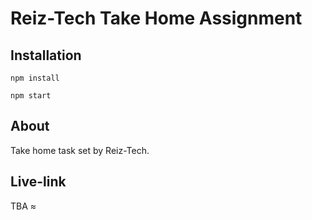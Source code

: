 # Reiz-Tech Take Home Assignment

## Installation

```
npm install
```

```
npm start
```

## About

Take home task set by Reiz-Tech.

## Live-link

TBA
≈
